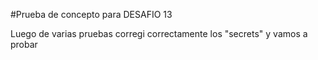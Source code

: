 #Prueba de concepto para DESAFIO 13

Luego de varias pruebas corregi correctamente los "secrets" y vamos a probar
